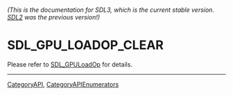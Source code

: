 ###### (This is the documentation for SDL3, which is the current stable version. [SDL2](https://wiki.libsdl.org/SDL2/) was the previous version!)
# SDL_GPU_LOADOP_CLEAR

Please refer to [SDL_GPULoadOp](SDL_GPULoadOp) for details.

----
[CategoryAPI](CategoryAPI), [CategoryAPIEnumerators](CategoryAPIEnumerators)

